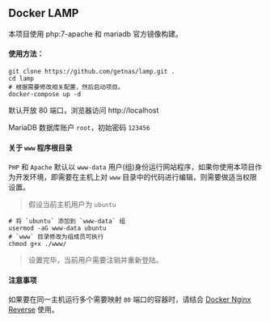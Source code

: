 ## Docker LAMP

本项目使用 php:7-apache 和 mariadb 官方镜像构建。

#### 使用方法：

```
git clone https://github.com/getnas/lamp.git .
cd lamp
# 根据需要修改相关配置，然后启动项目。
docker-compose up -d

```

默认开放 80 端口，浏览器访问 http://localhost

MariaDB 数据库账户 `root`，初始密码 `123456`

#### 关于 `www` 程序根目录

`PHP` 和 `Apache` 默认以 `www-data` 用户(组)身份运行网站程序，如果你使用本项目作为开发环境，即需要在主机上对 `www` 目录中的代码进行编辑，则需要做适当权限设置。

> 假设当前主机用户为 `ubuntu`

    # 将 `ubuntu` 添加到 `www-data` 组
    usermod -aG www-data ubuntu
    # `www` 目录修改为组成员可执行
    chmod g+x ./www/

> 设置完毕，当前用户需要注销并重新登陆。

#### 注意事项

如果要在同一主机运行多个需要映射 `80` 端口的容器时，请结合 [Docker Nginx Reverse](https://github.com/getnas/nginx-reverse) 使用。
